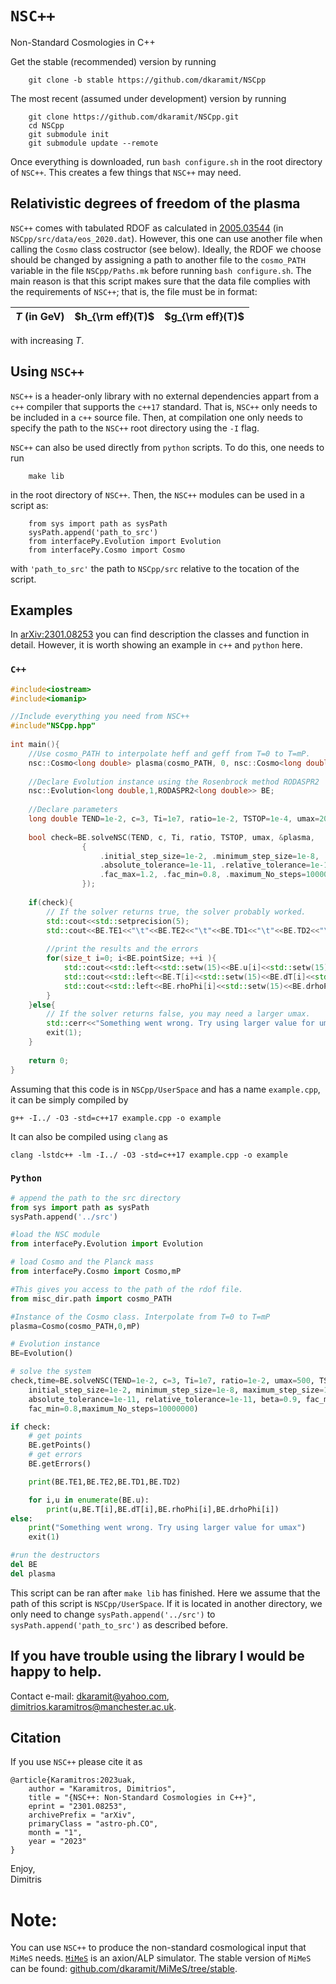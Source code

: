 # `NSC++`
Non-Standard Cosmologies in C++

Get the stable (recommended) version by running

```
    git clone -b stable https://github.com/dkaramit/NSCpp
```

The most recent (assumed under development) version by running

```
    git clone https://github.com/dkaramit/NSCpp.git
	cd NSCpp
	git submodule init
	git submodule update --remote
```

Once everything is downloaded, run `bash configure.sh` in the root directory of `NSC++`. This creates a few things that `NSC++` may need.

## Relativistic degrees of freedom of the plasma
`NSC++` comes with tabulated RDOF as calculated in [2005.03544](https://arxiv.org/abs/2005.03544) (in `NSCpp/src/data/eos_2020.dat`). However, this one can use another file when calling the `Cosmo` class costructor (see below). Ideally, the RDOF we choose should be changed by assigning a path to another file to the `cosmo_PATH` variable in the file `NSCpp/Paths.mk` before running `bash configure.sh`. The main reason is that this script makes sure that the data file complies with the requirements of `NSC++`; that is, the file must be in format:

|$T$ (in GeV) | $h_{\rm eff}(T)$ | $g_{\rm eff}(T)$| 
|-|-|-|

with increasing $T$.

## Using `NSC++`

`NSC++` is a header-only library with no external dependencies appart from a `c++` compiler that supports the `c++17` standard. That is, `NSC++` only needs to be included in a `c++` source file. Then, at compilation one only needs to specify the path to the `NSC++` root directory using the `-I` flag.

`NSC++` can also be used directly from `python` scripts. To do this, one needs to run 

```
    make lib
```

in the root directory of `NSC++`. Then, the `NSC++` modules can be used in a script as:

```
    from sys import path as sysPath
    sysPath.append('path_to_src')
    from interfacePy.Evolution import Evolution 
    from interfacePy.Cosmo import Cosmo 
```

with `'path_to_src'` the path to `NSCpp/src` relative to the tocation of the script.

## Examples
In [arXiv:2301.08253](https://arxiv.org/abs/2301.08253) you can find description the classes and function in detail. However, it is worth showing an example in `c++` and `python` here.  

### `C++`


```c++
#include<iostream>
#include<iomanip>

//Include everything you need from NSC++
#include"NSCpp.hpp"
    
int main(){
    //Use cosmo_PATH to interpolate heff and geff from T=0 to T=mP.
    nsc::Cosmo<long double> plasma(cosmo_PATH, 0, nsc::Cosmo<long double>::mP);
    
    //Declare Evolution instance using the Rosenbrock method RODASPR2
    nsc::Evolution<long double,1,RODASPR2<long double>> BE;
    
    //Declare parameters
    long double TEND=1e-2, c=3, Ti=1e7, ratio=1e-2, TSTOP=1e-4, umax=200;
    
    bool check=BE.solveNSC(TEND, c, Ti, ratio, TSTOP, umax, &plasma,
                {
                    .initial_step_size=1e-2, .minimum_step_size=1e-8, .maximum_step_size=1e-2, 
                    .absolute_tolerance=1e-11, .relative_tolerance=1e-11, .beta=0.9, 
                    .fac_max=1.2, .fac_min=0.8, .maximum_No_steps=10000000
                });
    
    if(check){
        // If the solver returns true, the solver probably worked.
        std::cout<<std::setprecision(5);
        std::cout<<BE.TE1<<"\t"<<BE.TE2<<"\t"<<BE.TD1<<"\t"<<BE.TD2<<"\n";
        
        //print the results and the errors
        for(size_t i=0; i<BE.pointSize; ++i ){
            std::cout<<std::left<<std::setw(15)<<BE.u[i]<<std::setw(15);
            std::cout<<std::left<<BE.T[i]<<std::setw(15)<<BE.dT[i]<<std::setw(15);
            std::cout<<std::left<<BE.rhoPhi[i]<<std::setw(15)<<BE.drhoPhi[i]<<"\n";
        }
    }else{
        // If the solver returns false, you may need a larger umax.
        std::cerr<<"Something went wrong. Try using larger value for umax\n";
        exit(1);
    }
    
    return 0;
}
```

Assuming that this code is in `NSCpp/UserSpace` and has a name `example.cpp`, it can be simply compiled by 

```
g++ -I../ -O3 -std=c++17 example.cpp -o example
```

It can also be compiled using `clang` as

```
clang -lstdc++ -lm -I../ -O3 -std=c++17 example.cpp -o example
```

### `Python`

```py
# append the path to the src directory 
from sys import path as sysPath
sysPath.append('../src')

#load the NSC module
from interfacePy.Evolution import Evolution 

# load Cosmo and the Planck mass
from interfacePy.Cosmo import Cosmo,mP 

#This gives you access to the path of the rdof file.
from misc_dir.path import cosmo_PATH

#Instance of the Cosmo class. Interpolate from T=0 to T=mP
plasma=Cosmo(cosmo_PATH,0,mP)

# Evolution instance
BE=Evolution()

# solve the system
check,time=BE.solveNSC(TEND=1e-2, c=3, Ti=1e7, ratio=1e-2, umax=500, TSTOP=1e-4, plasma=plasma,
    initial_step_size=1e-2, minimum_step_size=1e-8, maximum_step_size=1e-2, 
    absolute_tolerance=1e-11, relative_tolerance=1e-11, beta=0.9, fac_max=1.2, 
    fac_min=0.8,maximum_No_steps=10000000)

if check:
    # get points 
    BE.getPoints()
    # get errors
    BE.getErrors()

    print(BE.TE1,BE.TE2,BE.TD1,BE.TD2)

    for i,u in enumerate(BE.u):
        print(u,BE.T[i],BE.dT[i],BE.rhoPhi[i],BE.drhoPhi[i])
else:
    print("Something went wrong. Try using larger value for umax")
    exit(1)

#run the destructors
del BE
del plasma
```

This script can be ran after `make lib` has finished. Here we assume that the path of this script is `NSCpp/UserSpace`. If it is located in another directory, we only need to change `sysPath.append('../src')` to `sysPath.append('path_to_src')` as described before.



## If you have trouble using the library I would be happy to help. 

Contact e-mail: <dkaramit@yahoo.com>, <dimitrios.karamitros@manchester.ac.uk>.

## Citation

If you use `NSC++` please cite it as 
```
@article{Karamitros:2023uak,
    author = "Karamitros, Dimitrios",
    title = "{NSC++: Non-Standard Cosmologies in C++}",
    eprint = "2301.08253",
    archivePrefix = "arXiv",
    primaryClass = "astro-ph.CO",
    month = "1",
    year = "2023"
}
```


Enjoy,\
Dimitris

# Note:
 
You can use `NSC++` to produce the non-standard cosmological input that `MiMeS` needs. [`MiMeS`](https://arxiv.org/abs/2201.10886) is an axion/ALP simulator. The stable version of `MiMeS` can be found: [github.com/dkaramit/MiMeS/tree/stable](https://github.com/dkaramit/MiMeS/tree/stable).  
